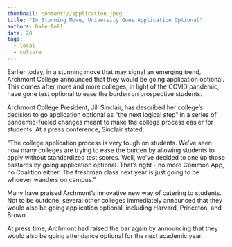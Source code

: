 ```yaml
---
thumbnail: content://application.jpeg
title: "In Stunning Move, University Goes Application Optional"
authors: Dale Bell
date: 20
tags:
  - local
  - culture
---
```


Earlier today, in a stunning move that may signal an emerging trend, Archmont College announced that they would be going application optional. This comes after more and more colleges, in light of the COVID pandemic, have gone test optional to ease the burden on prospective students.

Archmont College President, Jill Sinclair, has described her college’s decision to go application optional as “the next logical step” in a series of pandemic-fueled changes meant to make the college process easier for students. At a press conference, Sinclair stated:

“The college application process is very tough on students. We’ve seen how many colleges are trying to ease the burden by allowing students to apply without standardized test scores. Well, we’ve decided to one up those bastards by going application optional. That’s right - no more Common App, no Coalition either. The freshman class next year is just going to be whoever wanders on campus.”

Many have praised Archmont’s innovative new way of catering to students. Not to be outdone, several other colleges immediately announced that they would also be going application optional, including Harvard, Princeton, and Brown. 

At press time, Archmont had raised the bar again by announcing that they would also be going attendance optional for the next academic year. 
